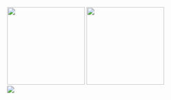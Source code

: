 
<div>
  <img height="180em" src ='https://github-readme-stats.vercel.app/api?username=robertocarlosjunior&show_icons=true&&theme=dark&include_all_commits=true&count_private=true'/>                         
  <img height="180em" src ='https://github-readme-stats.vercel.app/api/top-langs/?username=robertocarlosjunior&layout=compact&theme=dark&langs_count=7'/>
 </div>

<div style="display: inline_block">
<img align="center" src='https://img.shields.io/badge/Flutter-02569B?style=for-the-badge&logo=flutter&logoColor=white'/>
 </div>
